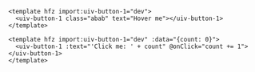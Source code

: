 ```hfz-view id=osxbgm95lfk
<template hfz import:uiv-button-1="dev">
  <uiv-button-1 class="abab" text="Hover me"></uiv-button-1>
</template>

```

```hfz-view id=vv0glreiyz
<template hfz import:uiv-button-1="dev" :data="{count: 0}">
  <uiv-button-1 :text="'Click me: ' + count" @onClick="count += 1"></uiv-button-1>
</template>

```


